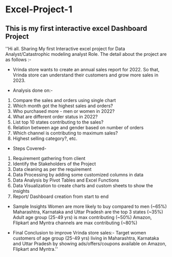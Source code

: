 # Excel-Project-1
## This is my first interactive excel Dashboard Project
''Hi all. Sharing My first Interactive excel project for Data Analyst/Catastrophic modeling analyst Role. The detail about the project are as follows :-

* Vrinda store wants to create an annual sales report for 2022. So that, Vrinda store can understand their customers and grow more sales in 2023.

* Analysis done on:-
1) Compare the sales and orders using single chart
2) Which month got the highest sales and orders?
3) Who purchased more - men or women in 2022?
4) What are different order status in 2022?
5) List top 10 states contributing to the sales?
6) Relation between age and gender based on number of orders
7) Which channel is contributing to maximum sales?
8) Highest selling category?, etc.

* Steps Covered-
1. Requirement gathering from client
2. Identify the Stakeholders of the Project
3. Data cleaning as per the requirement
4. Data Processing by adding some customized columns in data
5. Data Analysis by Pivot Tables and Excel Functions
6. Data Visualization to create charts and custom sheets to show the insights
7. Report/ Dashboard creation from start to end

* Sample Insights
Women are more likely to buy compared to men (~65%) Maharashtra, Karnataka and Uttar Pradesh are the top 3 states (~35%) Adult age group (25-49 yrs) is max contributing (~50%) Amazon, Flipkart and Myntra channels are max contributing (~80%)

* Final Conclusion to improve Vrinda store sales:-
Target women customers of age group (25-49 yrs) living in Maharashtra, Karnataka and Uttar Pradesh by showing ads/offers/coupons available on Amazon, Flipkart and Myntra.''

